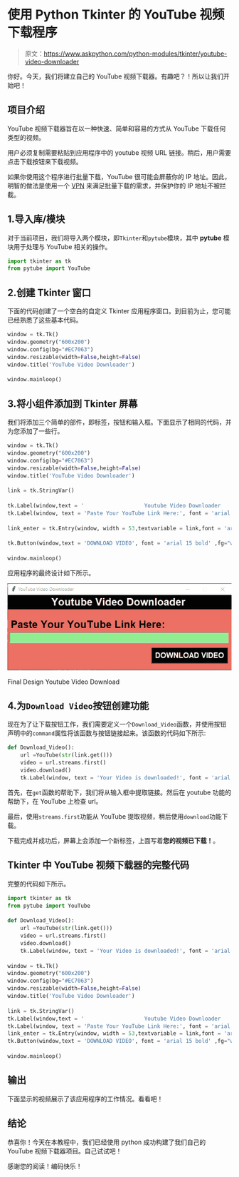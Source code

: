 # 使用 Python Tkinter 的 YouTube 视频下载程序

> 原文：<https://www.askpython.com/python-modules/tkinter/youtube-video-downloader>

你好。今天，我们将建立自己的 YouTube 视频下载器。有趣吧？！所以让我们开始吧！

## 项目介绍

YouTube 视频下载器旨在以一种快速、简单和容易的方式从 YouTube 下载任何类型的视频。

用户必须复制需要粘贴到应用程序中的 youtube 视频 URL 链接。稍后，用户需要点击下载按钮来下载视频。

如果你使用这个程序进行批量下载，YouTube 很可能会屏蔽你的 IP 地址。因此，明智的做法是使用一个 [VPN](https://surfshark.com/download) 来满足批量下载的需求，并保护你的 IP 地址不被拦截。

## 1.导入库/模块

对于当前项目，我们将导入两个模块，即`Tkinter`和`pytube`模块，其中 **pytube** 模块用于处理与 YouTube 相关的操作。

```py
import tkinter as tk
from pytube import YouTube

```

## 2.创建 Tkinter 窗口

下面的代码创建了一个空白的自定义 Tkinter 应用程序窗口。到目前为止，您可能已经熟悉了这些基本代码。

```py
window = tk.Tk()
window.geometry("600x200")
window.config(bg="#EC7063")
window.resizable(width=False,height=False)
window.title('YouTube Video Downloader')

window.mainloop()

```

## 3.将小组件添加到 Tkinter 屏幕

我们将添加三个简单的部件，即标签，按钮和输入框。下面显示了相同的代码，并为您添加了一些行。

```py
window = tk.Tk()
window.geometry("600x200")
window.config(bg="#EC7063")
window.resizable(width=False,height=False)
window.title('YouTube Video Downloader')

link = tk.StringVar()

tk.Label(window,text = '                   Youtube Video Downloader                    ', font ='arial 20 bold',fg="White",bg="Black").pack()
tk.Label(window, text = 'Paste Your YouTube Link Here:', font = 'arial 20 bold',fg="Black",bg="#EC7063").place(x= 5 , y = 60)

link_enter = tk.Entry(window, width = 53,textvariable = link,font = 'arial 15 bold',bg="lightgreen").place(x = 5, y = 100)

tk.Button(window,text = 'DOWNLOAD VIDEO', font = 'arial 15 bold' ,fg="white",bg = 'black', padx = 2,command=Download_Video).place(x=385 ,y = 140)

window.mainloop()

```

应用程序的最终设计如下所示。

![Final Design Youtube Video Downloader](img/bce9aefed2e6271e69f0051227d829e7.png)

Final Design Youtube Video Download

## 4.为`Download Video`按钮创建功能

现在为了让下载按钮工作，我们需要定义一个`Download_Video`函数，并使用按钮声明中的`command`属性将该函数与按钮链接起来。该函数的代码如下所示:

```py
def Download_Video():     
    url =YouTube(str(link.get()))
    video = url.streams.first()
    video.download()
    tk.Label(window, text = 'Your Video is downloaded!', font = 'arial 15',fg="White",bg="#EC7063").place(x= 10 , y = 140)  

```

首先，在`get`函数的帮助下，我们将从输入框中提取链接。然后在 youtube 功能的帮助下，在 YouTube 上检查 url。

最后，使用`streams.first`功能从 YouTube 提取视频，稍后使用`download`功能下载。

下载完成并成功后，屏幕上会添加一个新标签，上面写着**您的视频已下载！**。

## Tkinter 中 YouTube 视频下载器的完整代码

完整的代码如下所示。

```py
import tkinter as tk
from pytube import YouTube

def Download_Video():     
    url =YouTube(str(link.get()))
    video = url.streams.first()
    video.download()
    tk.Label(window, text = 'Your Video is downloaded!', font = 'arial 15',fg="White",bg="#EC7063").place(x= 10 , y = 140)  

window = tk.Tk()
window.geometry("600x200")
window.config(bg="#EC7063")
window.resizable(width=False,height=False)
window.title('YouTube Video Downloader')

link = tk.StringVar()
tk.Label(window,text = '                   Youtube Video Downloader                    ', font ='arial 20 bold',fg="White",bg="Black").pack()
tk.Label(window, text = 'Paste Your YouTube Link Here:', font = 'arial 20 bold',fg="Black",bg="#EC7063").place(x= 5 , y = 60)
link_enter = tk.Entry(window, width = 53,textvariable = link,font = 'arial 15 bold',bg="lightgreen").place(x = 5, y = 100)
tk.Button(window,text = 'DOWNLOAD VIDEO', font = 'arial 15 bold' ,fg="white",bg = 'black', padx = 2,command=Download_Video).place(x=385 ,y = 140)

window.mainloop()

```

## 输出

下面显示的视频展示了该应用程序的工作情况。看看吧！

## 结论

恭喜你！今天在本教程中，我们已经使用 python 成功构建了我们自己的 YouTube 视频下载器项目。自己试试吧！

感谢您的阅读！编码快乐！
